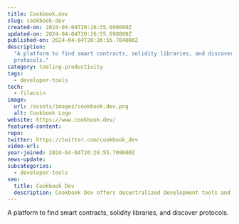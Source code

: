 ```yaml
---
title: Cookbook.dev
slug: cookbook-dev
created-on: 2024-04-04T20:26:55.690000Z
updated-on: 2024-04-04T20:26:55.698000Z
published-on: 2024-04-04T20:26:55.704000Z
description:
  "A platform to find smart contracts, solidity libraries, and discover
  protocols."
category: tooling-productivity
tags:
  - developer-tools
tech:
  - filecoin
image:
  url: /assets/images/cookbook.dev.png
  alt: Cookbook Logo
website: https://www.cookbook.dev/
featured-content:
repo:
twitter: https://twitter.com/cookbook_dev
video-url:
year-joined: 2024-04-04T20:26:55.709000Z
news-update:
subcategories:
  - developer-tools
seo:
  title: Cookbook Dev
  description: Cookbook Dev offers decentralized development tools and resources.
---
```


A platform to find smart contracts, solidity libraries, and discover protocols.
